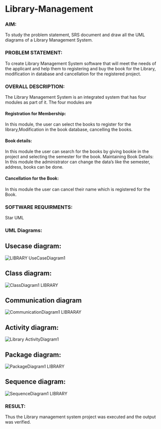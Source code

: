 # Library-Management
### AIM:
To study the problem statement, SRS document and draw all the UML diagrams of a Library Management System.
### PROBLEM STATEMENT:
To create Library Management System software that will meet the needs of the applicant
and help them to registering and buy the book for the Library, modification in database and
cancellation for the registered project.
### OVERALL DESCRIPTION:
The Library Management System is an integrated system that has four modules as part of
it. The four modules are
#### Registration for Membership:
In this module, the user can select the books to register for the library,Modification in the book
database, cancelling the books.
#### Book details:
In this module the user can search for the books by giving bookie in the project and selecting
the semester for the book.
Maintaining Book Details:
In this module the administrator can change the data’s like the semester, address, books can be
done.
#### Cancellation for the Book:
In this module the user can cancel their name which is registered for the Book.
### SOFTWARE REQUIRMENTS:
Star UML
### UML Diagrams:
## Usecase diagram:
![LIBRARY UseCaseDiagram1](https://github.com/RKavikeerthana/Library-Management/assets/120431120/86c06384-91ab-457e-90d3-19ff2f808bdf)
## Class diagram:
![ClassDiagram1 LIBRARY](https://github.com/RKavikeerthana/Library-Management/assets/120431120/c627af87-97ad-47c1-83a5-f0eecc7c3a21)
## Communication diagram
![CommunicationDiagram1 LIBRARAY](https://github.com/RKavikeerthana/Library-Management/assets/120431120/963c053f-f183-49a0-8ebe-bea46b12e945)
## Activity diagram:
![Library ActivityDiagram1](https://github.com/RKavikeerthana/Library-Management/assets/120431120/2888beb0-55ce-420d-836a-e1207d9a95f6)
## Package diagram:
![PackageDiagram1 LIBRARY](https://github.com/RKavikeerthana/Library-Management/assets/120431120/a4aab04e-0f5d-4d3f-a1fe-913be32aafd1)
## Sequence diagram:
![SequenceDiagram1 LIBRARY](https://github.com/RKavikeerthana/Library-Management/assets/120431120/d2929bf6-2ef1-4618-b59d-d280dab70fc1)







### RESULT:
Thus the Library management system project was executed and the output was verified.
